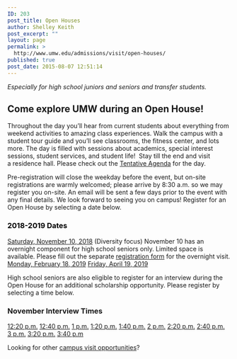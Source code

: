 ```yaml
---
ID: 203
post_title: Open Houses
author: Shelley Keith
post_excerpt: ""
layout: page
permalink: >
  http://www.umw.edu/admissions/visit/open-houses/
published: true
post_date: 2015-08-07 12:51:14
---
```

<em>Especially for high school juniors and seniors and transfer students.</em>
<h2>Come explore UMW during an Open House!</h2>
Throughout the day you’ll hear from current students about everything from weekend activities to amazing class experiences. Walk the campus with a student tour guide and you’ll see classrooms, the fitness center, and lots more. The day is filled with sessions about academics, special interest sessions, student services, and student life!  Stay till the end and visit a residence hall. Please check out the <a href="http://www.umw.edu/admissions/visit/open-houses/tentative-agenda-nov-2018/" rel="attachment wp-att-48586">Tentative Agenda</a> for the day.

Pre-registration will close the weekday before the event, but on-site registrations are warmly welcomed; please arrive by 8:30 a.m. so we may register you on-site. An email will be sent a few days prior to the event with any final details. We look forward to seeing you on campus! Register for an Open House by selecting a date below.
<h3><span style="color: #000000"><strong>2018-2019 Dates</strong></span></h3>
<a href="https://umw.askadmissions.net/Portal/EI/ViewDetails?gid=62357789f24849ed364f0e89cfa2d0f947b958">Saturday, November 10, 2018</a> (Diversity focus)
November 10 has an overnight component for high school seniors only. Limited space is available.
Please fill out the separate <a href="https://umw.askadmissions.net/Portal/EI/ViewDetails?gid=623577bdf5d68341ee49e797088ba8efc0ae10">registration form</a> for the overnight visit.
<a href="https://umw.askadmissions.net/Portal/EI/ViewDetails?gid=62357733482f0d10c644c28ed3b7526d0d2eb8">Monday, February 18, 2019</a>
<a href="https://umw.askadmissions.net/Portal/EI/ViewDetails?gid=6235775aad02a1db1840519bb608f847dd1cef">Friday, April 19, 2019</a>

High school seniors are also eligible to register for an interview during the Open House for an additional scholarship opportunity. Please register by selecting a time below.
<h3>November Interview Times</h3>
<a href="https://umw.askadmissions.net/Portal/EI/ViewDetails?gid=623577f5ffb925c2af40f89b1fa73bd7b00ff4">12:20 p.m.</a>
<a href="https://umw.askadmissions.net/Portal/EI/ViewDetails?gid=62357788233ca1e8ab4c61bdbcde2e36e5a0aa">12:40 p.m.</a>
<a href="https://umw.askadmissions.net/Portal/EI/ViewDetails?gid=62357798297a2e1a6f4c789fb4dd0294ec72ed">1 p.m.</a>
<a href="https://umw.askadmissions.net/Portal/EI/ViewDetails?gid=623577739cfbaa840147838a9ef6c585a8efc0">1:20 p.m.</a>
<a href="https://umw.askadmissions.net/Portal/EI/ViewDetails?gid=623577ce8290250c0e48109209350457a1062c">1:40 p.m.</a>
<a href="https://umw.askadmissions.net/Portal/EI/ViewDetails?gid=6235773dd978e6b6f3445985c02d594a02c645">2 p.m.</a>
<a href="https://umw.askadmissions.net/Portal/EI/ViewDetails?gid=623577e550ce4c1ac246c486b359b4905bccc9">2:20 p.m.</a>
<a href="https://umw.askadmissions.net/Portal/EI/ViewDetails?gid=623577db5f4ae7dfe6461abcee16e6f1dbcef1">2:40 p.m.</a>
<a href="https://umw.askadmissions.net/Portal/EI/ViewDetails?gid=623577061723419fb944099197da08b773b86d">3 p.m.</a>
<a href="https://umw.askadmissions.net/Portal/EI/ViewDetails?gid=6235776f3efa4415ab40aaa17a44ea99cb4ef7">3:20 p.m.</a>
<a href="https://umw.askadmissions.net/Portal/EI/ViewDetails?gid=623577029d71f6c1cc43c2aa548e9d8a6279a7">3:40 p.m</a>

Looking for other <a href="http://www.umw.edu/admissions/visit/">campus visit opportunities</a>?